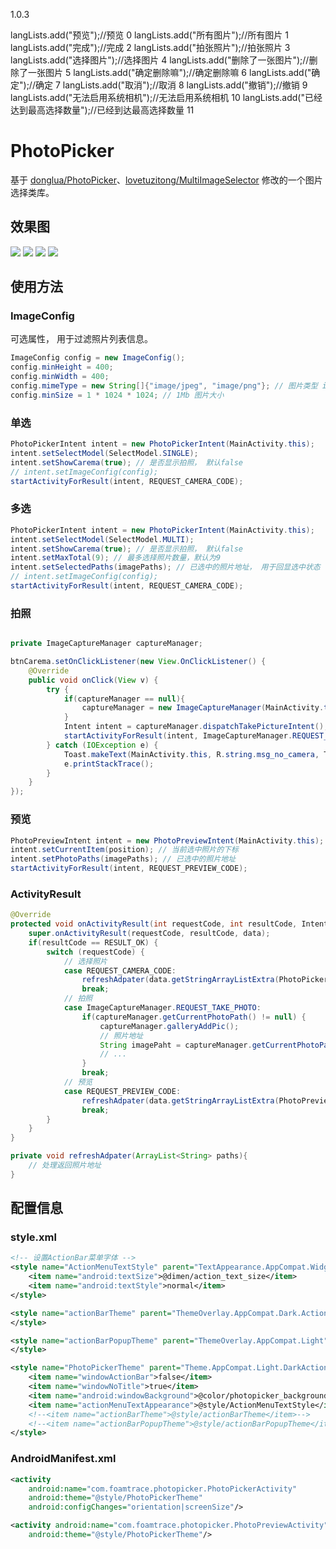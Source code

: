 1.0.3

langLists.add("预览");//预览 0
langLists.add("所有图片");//所有图片 1
langLists.add("完成");//完成 2
langLists.add("拍张照片");//拍张照片 3
langLists.add("选择图片");//选择图片 4
langLists.add("删除了一张图片");//删除了一张图片 5
langLists.add("确定删除嘛");//确定删除嘛 6
langLists.add("确定");//确定 7
langLists.add("取消");//取消 8
langLists.add("撤销");//撤销 9
langLists.add("无法启用系统相机");//无法启用系统相机 10
langLists.add("已经达到最高选择数量");//已经到达最高选择数量 11

# PhotoPicker

基于 [donglua/PhotoPicker](https://github.com/donglua/PhotoPicker)、[lovetuzitong/MultiImageSelector](https://github.com/lovetuzitong/MultiImageSelector) 修改的一个图片选择类库。


## 效果图
![](renderings/image_01.png)
![](renderings/image_02.png)
![](renderings/image_03.png)
![](renderings/image_04.png)

## 使用方法

### ImageConfig
可选属性， 用于过滤照片列表信息。

```java
ImageConfig config = new ImageConfig();
config.minHeight = 400;
config.minWidth = 400;
config.mimeType = new String[]{"image/jpeg", "image/png"}; // 图片类型 image/gif ...
config.minSize = 1 * 1024 * 1024; // 1Mb 图片大小
```

### 单选

```java
PhotoPickerIntent intent = new PhotoPickerIntent(MainActivity.this);
intent.setSelectModel(SelectModel.SINGLE);
intent.setShowCarema(true); // 是否显示拍照， 默认false
// intent.setImageConfig(config);
startActivityForResult(intent, REQUEST_CAMERA_CODE);
```

### 多选

```java
PhotoPickerIntent intent = new PhotoPickerIntent(MainActivity.this);
intent.setSelectModel(SelectModel.MULTI);
intent.setShowCarema(true); // 是否显示拍照， 默认false
intent.setMaxTotal(9); // 最多选择照片数量，默认为9
intent.setSelectedPaths(imagePaths); // 已选中的照片地址， 用于回显选中状态
// intent.setImageConfig(config);
startActivityForResult(intent, REQUEST_CAMERA_CODE);
```

### 拍照

```java

private ImageCaptureManager captureManager;

btnCarema.setOnClickListener(new View.OnClickListener() {
    @Override
    public void onClick(View v) {
        try {
            if(captureManager == null){
                captureManager = new ImageCaptureManager(MainActivity.this);
            }
            Intent intent = captureManager.dispatchTakePictureIntent();
            startActivityForResult(intent, ImageCaptureManager.REQUEST_TAKE_PHOTO);
        } catch (IOException e) {
            Toast.makeText(MainActivity.this, R.string.msg_no_camera, Toast.LENGTH_SHORT).show();
            e.printStackTrace();
        }
    }
});
```

### 预览

```java
PhotoPreviewIntent intent = new PhotoPreviewIntent(MainActivity.this);
intent.setCurrentItem(position); // 当前选中照片的下标
intent.setPhotoPaths(imagePaths); // 已选中的照片地址
startActivityForResult(intent, REQUEST_PREVIEW_CODE);
```

### ActivityResult

```java
@Override
protected void onActivityResult(int requestCode, int resultCode, Intent data) {
    super.onActivityResult(requestCode, resultCode, data);
    if(resultCode == RESULT_OK) {
        switch (requestCode) {
            // 选择照片
            case REQUEST_CAMERA_CODE:
                refreshAdpater(data.getStringArrayListExtra(PhotoPickerActivity.EXTRA_RESULT));
                break;
            // 拍照
            case ImageCaptureManager.REQUEST_TAKE_PHOTO:
                if(captureManager.getCurrentPhotoPath() != null) {
                    captureManager.galleryAddPic();
                    // 照片地址
                    String imagePaht = captureManager.getCurrentPhotoPath();
                    // ...
                }
                break;
            // 预览
            case REQUEST_PREVIEW_CODE:
                refreshAdpater(data.getStringArrayListExtra(PhotoPreviewActivity.EXTRA_RESULT));
                break;
        }
    }
}

private void refreshAdpater(ArrayList<String> paths){
    // 处理返回照片地址
}
```

## 配置信息

### style.xml

```xml
<!-- 设置ActionBar菜单字体 -->
<style name="ActionMenuTextStyle" parent="TextAppearance.AppCompat.Widget.ActionBar.Menu">
    <item name="android:textSize">@dimen/action_text_size</item>
    <item name="android:textStyle">normal</item>
</style>

<style name="actionBarTheme" parent="ThemeOverlay.AppCompat.Dark.ActionBar">
</style>

<style name="actionBarPopupTheme" parent="ThemeOverlay.AppCompat.Light">
</style>

<style name="PhotoPickerTheme" parent="Theme.AppCompat.Light.DarkActionBar">
    <item name="windowActionBar">false</item>
    <item name="windowNoTitle">true</item>
    <item name="android:windowBackground">@color/photopicker_background</item>
    <item name="actionMenuTextAppearance">@style/ActionMenuTextStyle</item>
    <!--<item name="actionBarTheme">@style/actionBarTheme</item>-->
    <!--<item name="actionBarPopupTheme">@style/actionBarPopupTheme</item>-->
</style>
```

### AndroidManifest.xml

```xml
<activity
    android:name="com.foamtrace.photopicker.PhotoPickerActivity"
    android:theme="@style/PhotoPickerTheme"
    android:configChanges="orientation|screenSize"/>

<activity android:name="com.foamtrace.photopicker.PhotoPreviewActivity"
    android:theme="@style/PhotoPickerTheme"/>
```
